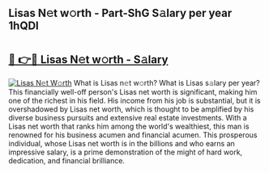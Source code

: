 ## Lisas N𝚎t w𝚘rth - Part-ShG S𝚊lary per year 1hQDI

# <h2><a href="http://gc0hoxi.nevu.top/?p=Lisas">🔗 👉🔴 Lisas N𝚎t w𝚘rth - S𝚊lary</a></h2>

[![Lisas N𝚎t W𝚘rth](https://i.imgur.com/Oavwk0R.jpeg)](http://gc0hoxi.nevu.top/?p=Lisas)
What is Lisas n𝚎t w𝚘rth? What is Lisas s𝚊lary per year?
This financially well-off person's Lisas net worth is significant, making him one of the richest in his field. His income from his job is substantial, but it is overshadowed by Lisas net worth, which is thought to be amplified by his diverse business pursuits and extensive real estate investments. With a Lisas net worth that ranks him among the world's wealthiest, this man is renowned for his business acumen and financial acumen. This prosperous individual, whose Lisas net worth is in the billions and who earns an impressive salary, is a prime demonstration of the might of hard work, dedication, and financial brilliance.
